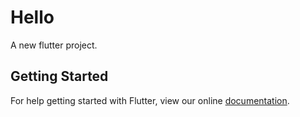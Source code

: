 # Hello

A new flutter project.

## Getting Started

For help getting started with Flutter, view our online
[documentation](http://flutter.io/).
